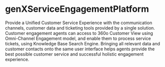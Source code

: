 # genXServiceEngagementPlatform
Provide a Unified Customer Service Experience with the communication channels, customer data and ticketing tools provided by a single solution. Customer engagement agents can access to 360o Customer View using Omni-Channel Engagement model, and enable them to process service tickets, using Knowledge Base Search Engine. Bringing all relevant data and customer contacts onto the same user interface helps agents provide the best possible customer service and successful holistic engagement experience.


